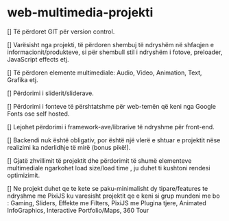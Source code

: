 # web-multimedia-projekti
 
[] Të përdoret GIT për version control.

[] Varësisht nga projekti, të përdoren shembuj të ndryshëm në shfaqjen e informacionit/produkteve, si për shembull stil i ndryshëm i  fotove, preloader, JavaScript effects etj.

[] Të përdoren elemente multimediale: Audio, Video, Animation, Text, Grafika etj.

[] Përdorimi i sliderit/sliderave.

[] Përdorimi i fonteve të përshtatshme për web-temën që keni nga Google Fonts ose self hosted.

[] Lejohet përdorimi i framework-ave/librarive të ndryshme për front-end.

[] Backendi nuk është obligativ, por është një vlerë e shtuar e projektit nëse realizimi ka nderlidhje të mirë (bonus pikë!).

[] Gjatë zhvillimit të projektit dhe përdorimit të shumë elementeve multimediale ngarkohet load size/load time , ju duhet ti kushtoni rendesi optimizimit.

[] Ne projekt duhet qe te kete se paku-minimalisht dy tipare/features te ndryshme me PixiJS ku varesisht projektit qe e keni si grup mundeni me bo : Gaming, Sliders, Effekte me Filters, PixiJS me Plugina tjere, Animated InfoGraphics, Interactive Portfolio/Maps, 360 Tour 
